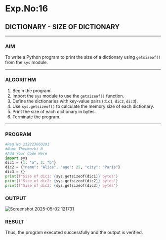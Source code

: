 # Exp.No:16  
## DICTIONARY - SIZE OF DICTIONARY

---

### AIM  
To write a Python program to print the size of a dictionary using `getsizeof()` from the `sys` module.

---

### ALGORITHM

1. Begin the program.  
2. Import the `sys` module to use the `getsizeof()` function.  
3. Define the dictionaries with key-value pairs (`dic1`, `dic2`, `dic3`).  
4. Use `sys.getsizeof()` to calculate the memory size of each dictionary.  
5. Print the size of each dictionary in bytes.  
6. Terminate the program.

---

### PROGRAM

```python
#Reg.No 212223060291
#Name Thenmozhi N
#Add Your Code Here
import sys
dic1 = {1: "a", 2: "b"}
dic2 = {"name": "Alice", "age": 25, "city": "Paris"}
dic3 = {}
print(f"Size of dic1: {sys.getsizeof(dic1)} bytes")
print(f"Size of dic2: {sys.getsizeof(dic2)} bytes")
print(f"Size of dic3: {sys.getsizeof(dic3)} bytes")
```

### OUTPUT

![Screenshot 2025-05-02 121731](https://github.com/user-attachments/assets/01220514-c5cc-4759-a21b-6a4ff3bc95b0)

### RESULT
Thus, the program executed successfully and the output is verified.

